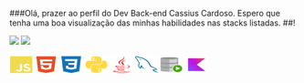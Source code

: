 ###Olá, prazer ao perfil do Dev Back-end Cassius Cardoso. Espero que tenha uma boa visualização das minhas habilidades nas stacks listadas. ##!


<div>
  <img height="180em" src="https://github-readme-stats.vercel.app/api?username=CassiusCardoso&show_icons=true&theme=dark"/>
  <img height="180em" src="https://github-readme-stats.vercel.app/api/top-langs/?username=CassiusCardoso&layout=compact&theme=dark"/>
</div>

<div style="inline-block"> <br>
 <img align="center" height="30" width="40" src="https://raw.githubusercontent.com/devicons/devicon/master/icons/javascript/javascript-plain.svg">
   
 <img align="center" height="30" width="40" src="https://raw.githubusercontent.com/devicons/devicon/master/icons/html5/html5-plain.svg">
 
 <img align="center" height="30" width="40" src="https://raw.githubusercontent.com/devicons/devicon/master/icons/css3/css3-plain.svg">

<img align="center" height="30" width="40" src="https://raw.githubusercontent.com/devicons/devicon/master/icons/python/python-plain.svg">
  
<img align="center" height="30" width="40" src="https://raw.githubusercontent.com/devicons/devicon/master/icons/java/java-plain.svg">


 
 <img align="center" height="30" width="40" src="https://raw.githubusercontent.com/devicons/devicon/master/icons/mysql/mysql-original.svg">

 <img align="center" height="30" width="40" src="https://raw.githubusercontent.com/devicons/devicon/master/icons/sqldeveloper/sqldeveloper-original.svg">
 
 <img align="center" height="30" width="40" src="https://raw.githubusercontent.com/devicons/devicon/master/icons/kotlin/kotlin-original.svg">

</div>
